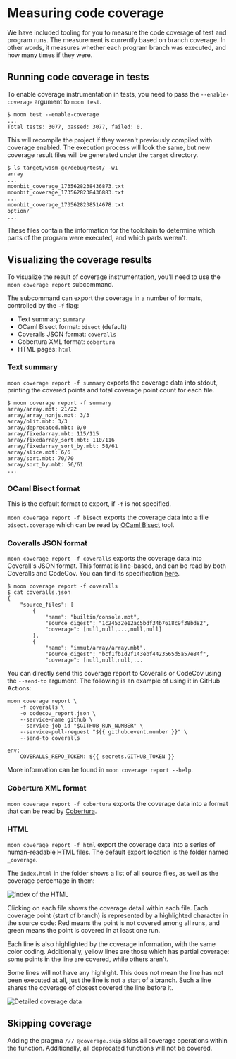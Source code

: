 # Measuring code coverage

We have included tooling for you to measure the code coverage of test and program runs.
The measurement is currently based on branch coverage.
In other words, it measures whether each program branch was executed,
and how many times if they were.

## Running code coverage in tests

To enable coverage instrumentation in tests,
you need to pass the `--enable-coverage` argument to `moon test`.

```
$ moon test --enable-coverage
...
Total tests: 3077, passed: 3077, failed: 0.
```

This will recompile the project
if they weren't previously compiled with coverage enabled.
The execution process will look the same,
but new coverage result files will be generated under the `target` directory.

```
$ ls target/wasm-gc/debug/test/ -w1
array
...
moonbit_coverage_1735628238436873.txt
moonbit_coverage_1735628238436883.txt
...
moonbit_coverage_1735628238514678.txt
option/
...
```

These files contain the information for the toolchain to determine
which parts of the program were executed,
and which parts weren't.

## Visualizing the coverage results

To visualize the result of coverage instrumentation,
you'll need to use the `moon coverage report` subcommand.

The subcommand can export the coverage in a number of formats,
controlled by the `-f` flag:

- Text summary: `summary`
- OCaml Bisect format: `bisect` (default)
- Coveralls JSON format: `coveralls`
- Cobertura XML format: `cobertura`
- HTML pages: `html`

### Text summary

`moon coverage report -f summary` exports the coverage data into stdout,
printing the covered points and total coverage point count for each file.

```
$ moon coverage report -f summary
array/array.mbt: 21/22
array/array_nonjs.mbt: 3/3
array/blit.mbt: 3/3
array/deprecated.mbt: 0/0
array/fixedarray.mbt: 115/115
array/fixedarray_sort.mbt: 110/116
array/fixedarray_sort_by.mbt: 58/61
array/slice.mbt: 6/6
array/sort.mbt: 70/70
array/sort_by.mbt: 56/61
...
```

### OCaml Bisect format

This is the default format to export, if `-f` is not specified.

`moon coverage report -f bisect` exports the coverage data into
a file `bisect.coverage` which can be read by [OCaml Bisect][bisect] tool.

[bisect]: https://github.com/aantron/bisect_ppx

### Coveralls JSON format

`moon coverage report -f coveralls` exports the coverage data into Coverall's JSON format.
This format is line-based, and can be read by both Coveralls and CodeCov.
You can find its specification [here](https://docs.coveralls.io/api-introduction#json-format-web-data).

```
$ moon coverage report -f coveralls
$ cat coveralls.json
{
    "source_files": [
        {
            "name": "builtin/console.mbt",
            "source_digest": "1c24532e12ac5bdf34b7618c9f38bd82",
            "coverage": [null,null,...,null,null]
        },
        {
            "name": "immut/array/array.mbt",
            "source_digest": "bcf1fb1d2f143ebf4423565d5a57e84f",
            "coverage": [null,null,null,...
```

You can directly send this coverage report to Coveralls or CodeCov using the `--send-to` argument.
The following is an example of using it in GitHub Actions:

```
moon coverage report \
    -f coveralls \
    -o codecov_report.json \
    --service-name github \
    --service-job-id "$GITHUB_RUN_NUMBER" \
    --service-pull-request "${{ github.event.number }}" \
    --send-to coveralls

env:
    COVERALLS_REPO_TOKEN: ${{ secrets.GITHUB_TOKEN }}
```

More information can be found in `moon coverage report --help`.

### Cobertura XML format

`moon coverage report -f cobertura` exports the coverage data into a format that can be read by [Cobertura](https://cobertura.github.io/cobertura/).

### HTML

`moon coverage report -f html` export the coverage data into a series of human-readable HTML files.
The default export location is the folder named `_coverage`.

The `index.html` in the folder shows a list of all source files,
as well as the coverage percentage in them:

![Index of the HTML](/imgs/coverage_html_index.png)

Clicking on each file shows the coverage detail within each file.
Each coverage point (start of branch)
is represented by a highlighted character in the source code:
Red means the point is not covered among all runs,
and green means the point is covered in at least one run.

Each line is also highlighted by the coverage information,
with the same color coding.
Additionally,
yellow lines are those which has partial coverage:
some points in the line are covered, while others aren't.

Some lines will not have any highlight.
This does not mean the line has not been executed at all,
just the line is not a start of a branch.
Such a line shares the coverage of closest covered the line before it.

![Detailed coverage data](/imgs/coverage_html_page.png)

## Skipping coverage

Adding the pragma `/// @coverage.skip` skips all coverage operations within the function.
Additionally, all deprecated functions will not be covered.
